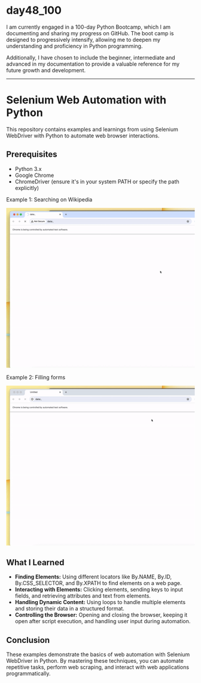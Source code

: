 # day48_100
I am currently engaged in a 100-day Python Bootcamp, which I am documenting and sharing my progress on GitHub. The boot camp is designed to progressively intensify, allowing me to deepen my understanding and proficiency in Python programming.

Additionally, I have chosen to include the beginner, intermediate and advanced in my documentation to provide a valuable reference for my future growth and development.

----------
# Selenium Web Automation with Python
This repository contains examples and learnings from using Selenium WebDriver with Python to automate web browser interactions.

## Prerequisites
- Python 3.x
- Google Chrome
- ChromeDriver (ensure it's in your system PATH or specify the path explicitly)

Example 1: Searching on Wikipedia

![](https://github.com/AlvinChin1608/day48_100/blob/main/ScreenRecording2024-07-06at14.45.33-ezgif.com-video-to-gif-converter.gif)

Example 2: Filling forms

![](https://github.com/AlvinChin1608/day48_100/blob/main/ScreenRecording2024-07-06at14.45.33-ezgif.com-video-to-gif-converter%20(1).gif)

## What I Learned
- __Finding Elements:__ Using different locators like By.NAME, By.ID, By.CSS_SELECTOR, and By.XPATH to find elements on a web page.
- __Interacting with Elements:__ Clicking elements, sending keys to input fields, and retrieving attributes and text from elements.
- __Handling Dynamic Content:__ Using loops to handle multiple elements and storing their data in a structured format.
- __Controlling the Browser:__ Opening and closing the browser, keeping it open after script execution, and handling user input during automation.
  
## Conclusion
These examples demonstrate the basics of web automation with Selenium WebDriver in Python. By mastering these techniques, you can automate repetitive tasks, perform web scraping, and interact with web applications programmatically.



